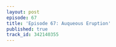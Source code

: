 ```yaml
---
layout: post
episode: 67
title: 'Episode 67: Auqueous Eruption'
published: true
track_id: 342140355
---
```

<div class='list post-player' track='{{page.track_id}}'></div>
